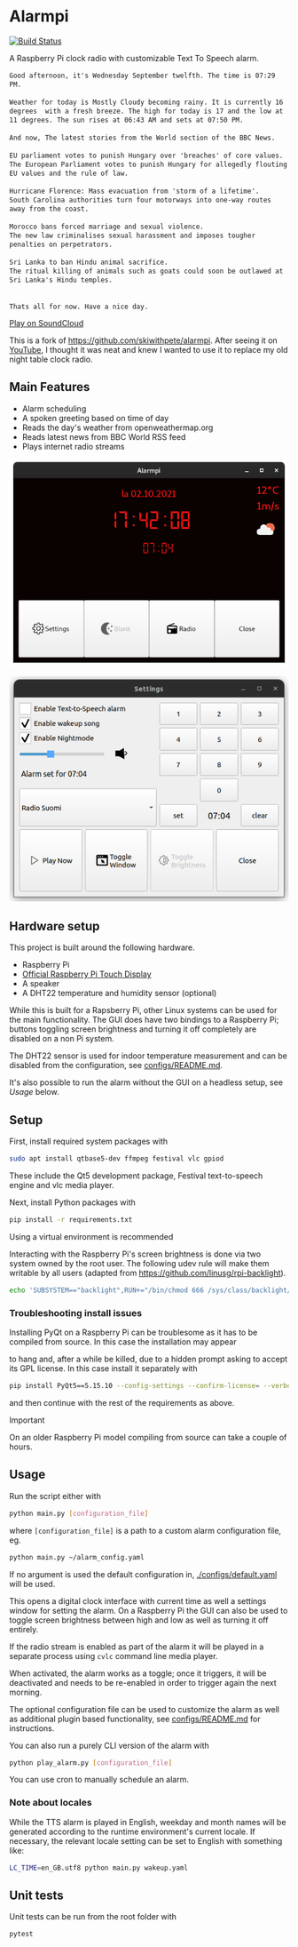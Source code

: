 # Alarmpi

[![Build Status](https://img.shields.io/github/workflow/status/lajanki/alarmpi/Run%20pytest)](https://github.com/lajanki/alarmpi/actions/workflows/python-publish.yml)

A Raspberry Pi clock radio with customizable Text To Speech alarm.
```
Good afternoon, it's Wednesday September twelfth. The time is 07:29 PM.

Weather for today is Mostly Cloudy becoming rainy. It is currently 16 degrees  with a fresh breeze. The high for today is 17 and the low at 11 degrees. The sun rises at 06:43 AM and sets at 07:50 PM.

And now, The latest stories from the World section of the BBC News.

EU parliament votes to punish Hungary over 'breaches' of core values.
The European Parliament votes to punish Hungary for allegedly flouting EU values and the rule of law.

Hurricane Florence: Mass evacuation from 'storm of a lifetime'.
South Carolina authorities turn four motorways into one-way routes away from the coast.

Morocco bans forced marriage and sexual violence.
The new law criminalises sexual harassment and imposes tougher penalties on perpetrators.

Sri Lanka to ban Hindu animal sacrifice.
The ritual killing of animals such as goats could soon be outlawed at Sri Lanka's Hindu temples.


Thats all for now. Have a nice day.
```
[Play on SoundCloud](https://soundcloud.com/lajanki/pialarm_sample)


This is a fork of https://github.com/skiwithpete/alarmpi. After seeing it on [YouTube](https://youtu.be/julETnOLkaU), I thought it was neat and knew I wanted to use it to replace my old night table clock radio.


## Main Features
 * Alarm scheduling
 * A spoken greeting based on time of day
 * Reads the day's weather from openweathermap.org
 * Reads latest news from BBC World RSS feed
 * Plays internet radio streams
 

![Main window](resources/clock_main.png)

![Settings window](resources/clock_settings.png)


## Hardware setup
This project is built around the following hardware.
 * Raspberry Pi
 * [Official Raspberry Pi Touch Display](https://www.raspberrypi.com/products/raspberry-pi-touch-display/)
 * A speaker
 * A DHT22 temperature and humidity sensor (optional)

While this is built for a Rapsberry Pi, other Linux systems can be used for the main functionality. The GUI does have two bindings to a Raspberry Pi; buttons toggling screen brightness and turning it off completely are disabled on a non Pi system.

The DHT22 sensor is used for indoor temperature measurement and can be disabled from the configuration, see [configs/README.md](./configs/README.md).

It's also possible to run the alarm without the GUI on a headless setup, see _Usage_ below.


## Setup
First, install required system packages with  
```bash
sudo apt install qtbase5-dev ffmpeg festival vlc gpiod
```
These include the Qt5 development package, Festival text-to-speech engine and vlc media player.

Next, install Python packages with  
```bash
pip install -r requirements.txt
```
Using a virtual environment is recommended

Interacting with the Raspberry Pi's screen brightness is done via two system owned by the root user. The following udev rule will make them writable by all users (adapted from https://github.com/linusg/rpi-backlight).

```bash
echo 'SUBSYSTEM=="backlight",RUN+="/bin/chmod 666 /sys/class/backlight/%k/brightness /sys/class/backlight/%k/bl_power"' | sudo tee -a /etc/udev/rules.d/backlight-permissions.rules
```

### Troubleshooting install issues
Installing PyQt on a Raspberry Pi can be troublesome as it has to be compiled from source. In this case the installation may appear

to hang and, after a while be killed, due to a hidden prompt asking to accept its GPL license. In this case install it separately with
```bash
pip install PyQt5==5.15.10 --config-settings --confirm-license= --verbose
```
and then continue with the rest of the requirements as above.

> [!IMPORTANT]
> On an older Raspberry Pi model compiling from source can take a couple of hours.


## Usage
Run the script either with
```bash
python main.py [configuration_file]
```
where `[configuration_file]` is a path to a custom alarm configuration file, eg.
```bash
python main.py ~/alarm_config.yaml
```
If no argument is used the default configuration in, [./configs/default.yaml](./configs/default.yaml) will be used.


This opens a digital clock interface with current time as well a settings window for setting the alarm. On a Raspberry Pi the GUI can also be used to toggle screen brightness between high and low as well as turning it off entirely.

If the radio stream is enabled as part of the alarm it will be played in a separate process using `cvlc` command line media player.

When activated, the alarm works as a toggle; once it triggers, it will be deactivated and needs to be re-enabled in order to trigger again the next morning.

The optional configuration file can be used to customize the alarm as well as additional plugin based functionality, see [configs/README.md](./configs/README.md) for instructions.

You can also run a purely CLI version of the alarm with
```bash
python play_alarm.py [configuration_file]
```
You can use cron to manually schedule an alarm.

### Note about locales
While the TTS alarm is played in English, weekday and month names will be generated according to the runtime environment's current locale. If necessary, the relevant locale setting can be set to English with something like:
```bash
LC_TIME=en_GB.utf8 python main.py wakeup.yaml
```

## Unit tests
Unit tests can be run from the root folder with
```bash
pytest
```
